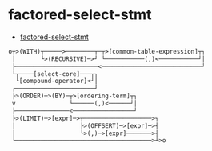 # factored-select-stmt

- [factored-select-stmt](<https://www.sqlite.org/syntax/factored-select-stmt.html>)

```txt
o┬>(WITH)┬─────>────────┬─┬>[common-table-expression]┬┐
 │       └>(RECURSIVE)─>┘ └───────────(,)<───────────┘│
 ├───────────────────────<────────────────────────────┘
 └┬────[select-core]───┬┐
  └[compound-operator]<┘│
 ┌──────────────────────┘
 ├>(ORDER)─>(BY)─┬>[ordering-term]┬┐
 v               └──────(,)<──────┘│
 ├───────────────<─────────────────┘
 ├>(LIMIT)─>[expr]─>┬───────────────────>┐
 │                  ├>(OFFSERT)─>[expr]─>┤
 │                  └>(,)─>[expr]───────>┤
 └──────────────────────────────────────>┴>o
```
